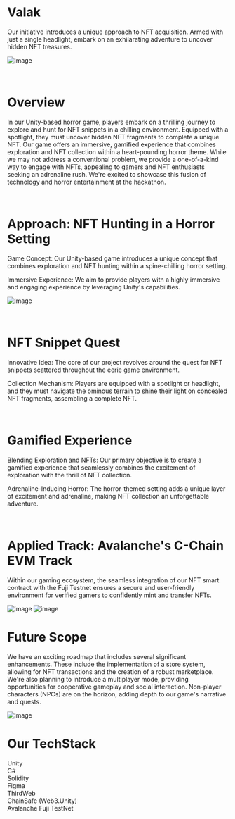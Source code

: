 # Valak 
Our initiative introduces a unique approach to NFT acquisition. Armed with just a single headlight, embark on an exhilarating adventure to uncover hidden NFT treasures.


![image](https://github.com/sychen303/Valak/assets/38778028/477e6898-4fca-4be5-b382-3ab540ff684e)


<br>

# Overview
In our Unity-based horror game, players embark on a thrilling journey to explore and hunt for NFT snippets in a chilling environment. Equipped with a spotlight, they must uncover hidden NFT fragments to complete a unique NFT. Our game offers an immersive, gamified experience that combines exploration and NFT collection within a heart-pounding horror theme. While we may not address a conventional problem, we provide a one-of-a-kind way to engage with NFTs, appealing to gamers and NFT enthusiasts seeking an adrenaline rush. We're excited to showcase this fusion of technology and horror entertainment at the hackathon.

<br>

# Approach: NFT Hunting in a Horror Setting
Game Concept: Our Unity-based game introduces a unique concept that combines exploration and NFT hunting within a spine-chilling horror setting.

Immersive Experience: We aim to provide players with a highly immersive and engaging experience by leveraging Unity's capabilities.


![image](https://github.com/sychen303/Valak/assets/38778028/77064160-ab5c-4813-a42e-b85c22093a3a)


<br>

# NFT Snippet Quest

Innovative Idea: The core of our project revolves around the quest for NFT snippets scattered throughout the eerie game environment.

Collection Mechanism: Players are equipped with a spotlight or headlight, and they must navigate the ominous terrain to shine their light on concealed NFT fragments, assembling a complete NFT.

<br>

# Gamified Experience

Blending Exploration and NFTs: Our primary objective is to create a gamified experience that seamlessly combines the excitement of exploration with the thrill of NFT collection.

Adrenaline-Inducing Horror: The horror-themed setting adds a unique layer of excitement and adrenaline, making NFT collection an unforgettable adventure.

<br>

# Applied Track: Avalanche's C-Chain EVM Track

Within our gaming ecosystem, the seamless integration of our NFT smart contract with the Fuji Testnet ensures a secure and user-friendly environment for verified gamers to confidently mint and transfer NFTs.


![image](https://github.com/sychen303/Valak/assets/38778028/0b3b3220-1e7f-4ac7-9259-0ea58492bc95)
![image](https://github.com/sychen303/Valak/assets/38778028/5cf1c842-007b-489b-9244-a14fbe62e184)

# Future Scope

We have an exciting roadmap that includes several significant enhancements. These include the implementation of a store system, allowing for NFT transactions and the creation of a robust marketplace. We're also planning to introduce a multiplayer mode, providing opportunities for cooperative gameplay and social interaction. Non-player characters (NPCs) are on the horizon, adding depth to our game's narrative and quests.

![image](https://github.com/sychen303/Valak/assets/38778028/bc0a5af6-814b-4618-b637-17346b349e17)

# Our TechStack
Unity <br>
C#  <br>
Solidity <br>
Figma <br>
ThirdWeb <br>
ChainSafe (Web3.Unity) <br>
Avalanche Fuji TestNet <br>

